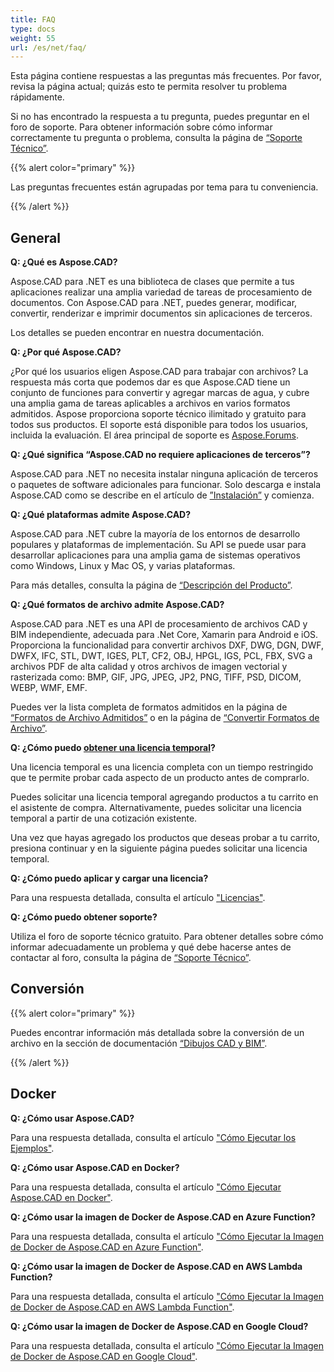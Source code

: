 ```yaml
---
title: FAQ
type: docs
weight: 55
url: /es/net/faq/
---
```


Esta página contiene respuestas a las preguntas más frecuentes. Por favor, revisa la página actual; quizás esto te permita resolver tu problema rápidamente.

Si no has encontrado la respuesta a tu pregunta, puedes preguntar en el foro de soporte. Para obtener información sobre cómo informar correctamente tu pregunta o problema, consulta la página de [“Soporte Técnico”](/es/cad/net/technical-support).

{{% alert color="primary" %}} 

Las preguntas frecuentes están agrupadas por tema para tu conveniencia.

{{% /alert %}}

## **General**
**Q: ¿Qué es Aspose.CAD?**

Aspose.CAD para .NET es una biblioteca de clases que permite a tus aplicaciones realizar una amplia variedad de tareas de procesamiento de documentos. Con Aspose.CAD para .NET, puedes generar, modificar, convertir, renderizar e imprimir documentos sin aplicaciones de terceros.

Los detalles se pueden encontrar en nuestra documentación.

**Q: ¿Por qué Aspose.CAD?**

¿Por qué los usuarios eligen Aspose.CAD para trabajar con archivos? 
La respuesta más corta que podemos dar es que Aspose.CAD tiene un conjunto de funciones para convertir y agregar marcas de agua, y cubre una amplia gama de tareas aplicables a archivos en varios formatos admitidos.
Aspose proporciona soporte técnico ilimitado y gratuito para todos sus productos.
El soporte está disponible para todos los usuarios, incluida la evaluación. El área principal de soporte es [Aspose.Forums](https://forum.aspose.com/c/cad/19).

**Q: ¿Qué significa “Aspose.CAD no requiere aplicaciones de terceros”?**

Aspose.CAD para .NET no necesita instalar ninguna aplicación de terceros o paquetes de software adicionales para funcionar. Solo descarga e instala Aspose.CAD como se describe en el artículo de [”Instalación”](/es/cad/net/installation/) y comienza.

**Q: ¿Qué plataformas admite Aspose.CAD?**

Aspose.CAD para .NET cubre la mayoría de los entornos de desarrollo populares y plataformas de implementación. Su API se puede usar para desarrollar aplicaciones para una amplia gama de sistemas operativos como Windows, Linux y Mac OS, y varias plataformas.

Para más detalles, consulta la página de [“Descripción del Producto”](/es/cad/net/product-overview/).

**Q: ¿Qué formatos de archivo admite Aspose.CAD?**

Aspose.CAD para .NET es una API de procesamiento de archivos CAD y BIM independiente, adecuada para .Net Core, Xamarin para Android e iOS. 
Proporciona la funcionalidad para convertir archivos DXF, DWG, DGN, DWF, DWFX, IFC, STL, DWT, IGES, PLT, CF2, OBJ, HPGL, IGS, PCL, FBX, SVG a archivos PDF de alta calidad y otros archivos de imagen vectorial y rasterizada como: BMP, GIF, JPG, JPEG, JP2, PNG, TIFF, PSD, DICOM, WEBP, WMF, EMF. 

Puedes ver la lista completa de formatos admitidos en la página de [“Formatos de Archivo Admitidos”](/es/cad/net/supported-file-formats/) o en la página de [“Convertir Formatos de Archivo”](/es/cad/net/converting-file-formats/).

**Q: ¿Cómo puedo [obtener una licencia temporal](https://purchase.aspose.com/temporary-license/)?**

Una licencia temporal es una licencia completa con un tiempo restringido que te permite probar cada aspecto de un producto antes de comprarlo.

Puedes solicitar una licencia temporal agregando productos a tu carrito en el asistente de compra. Alternativamente, puedes solicitar una licencia temporal a partir de una cotización existente.

Una vez que hayas agregado los productos que deseas probar a tu carrito, presiona continuar y en la siguiente página puedes solicitar una licencia temporal.

**Q: ¿Cómo puedo aplicar y cargar una licencia?**

Para una respuesta detallada, consulta el artículo ["Licencias"](/es/cad/net/licensing/).

**Q: ¿Cómo puedo obtener soporte?**

Utiliza el foro de soporte técnico gratuito. Para obtener detalles sobre cómo informar adecuadamente un problema y qué debe hacerse antes de contactar al foro, consulta la página de [“Soporte Técnico”](/es/cad/net/technical-support).

## **Conversión**

{{% alert color="primary" %}} 

Puedes encontrar información más detallada sobre la conversión de un archivo en la sección de documentación [“Dibujos CAD y BIM”](/es/cad/net/cad-and-bim-drawings/).

{{% /alert %}}

## **Docker**

**Q: ¿Cómo usar Aspose.CAD?**

Para una respuesta detallada, consulta el artículo ["Cómo Ejecutar los Ejemplos"](/es/cad/net/how-to-run-the-examples/).

**Q: ¿Cómo usar Aspose.CAD en Docker?**

Para una respuesta detallada, consulta el artículo ["Cómo Ejecutar Aspose.CAD en Docker"](/es/cad/net/how-to-run-aspose-cad-in-docker/).

**Q: ¿Cómo usar la imagen de Docker de Aspose.CAD en Azure Function?**

Para una respuesta detallada, consulta el artículo ["Cómo Ejecutar la Imagen de Docker de Aspose.CAD en Azure Function"](/es/cad/net/how-to-run-aspose-cad-docker-image-in-azure-function/).

**Q: ¿Cómo usar la imagen de Docker de Aspose.CAD en AWS Lambda Function?**

Para una respuesta detallada, consulta el artículo ["Cómo Ejecutar la Imagen de Docker de Aspose.CAD en AWS Lambda Function"](/es/cad/net/how-to-run-aspose-cad-docker-image-in-aws-lambda-function/).

**Q: ¿Cómo usar la imagen de Docker de Aspose.CAD en Google Cloud?**

Para una respuesta detallada, consulta el artículo ["Cómo Ejecutar la Imagen de Docker de Aspose.CAD en Google Cloud"](/es/cad/net/how-to-run-aspose-cad-docker-image-in-google-cloud/).
